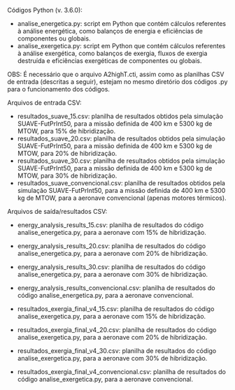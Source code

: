 Códigos Python (v. 3.6.0):
- analise_energetica.py: script em Python que contém cálculos referentes à análise energética, como balanços de energia e eficiências de componentes ou globais.
- analise_exergetica.py: script em Python que contém cálculos referentes à análise exergética, como balanços de exergia, fluxos de exergia destruída e eficiências exergéticas de componentes ou globais.

OBS: É necessário que o arquivo A2highT.cti, assim como as planilhas CSV de entrada (descritas a seguir), estejam no mesmo diretório dos códigos .py para o funcionamento dos códigos.

Arquivos de entrada CSV:
- resultados_suave_15.csv: planilha de resultados obtidos pela simulação SUAVE-FutPrInt50, para a missão definida de 400 km e 5300 kg de MTOW, para 15% de hibridização.
- resultados_suave_20.csv: planilha de resultados obtidos pela simulação SUAVE-FutPrInt50, para a missão definida de 400 km e 5300 kg de MTOW, para 20% de hibridização.
- resultados_suave_30.csv: planilha de resultados obtidos pela simulação SUAVE-FutPrInt50, para a missão definida de 400 km e 5300 kg de MTOW, para 30% de hibridização.
- resultados_suave_convencional.csv: planilha de resultados obtidos pela simulação SUAVE-FutPrInt50, para a missão definida de 400 km e 5300 kg de MTOW, para a aeronave convencional (apenas motores térmicos).

Arquivos de saída/resultados CSV:
- energy_analysis_results_15.csv: planilha de resultados do código analise_energetica.py, para a aeronave com 15% de hibridização.
- energy_analysis_results_20.csv: planilha de resultados do código analise_energetica.py, para a aeronave com 20% de hibridização.
- energy_analysis_results_30.csv: planilha de resultados do código analise_energetica.py, para a aeronave com 30% de hibridização.
- energy_analysis_results_convencional.csv: planilha de resultados do código analise_energetica.py, para a aeronave convencional.

- resultados_exergia_final_v4_15.csv: planilha de resultados do código analise_exergetica.py, para a aeronave com 15% de hibridização.
- resultados_exergia_final_v4_20.csv: planilha de resultados do código analise_exergetica.py, para a aeronave com 20% de hibridização.
- resultados_exergia_final_v4_30.csv: planilha de resultados do código analise_exergetica.py, para a aeronave com 30% de hibridização.
- resultados_exergia_final_v4_convencional.csv: planilha de resultados do código analise_exergetica.py, para a aeronave convencional.
